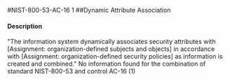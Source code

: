 #NIST-800-53-AC-16 1
##Dynamic Attribute Association
#### Description
"The information system dynamically associates security attributes with [Assignment: organization-defined subjects and objects] in accordance with [Assignment: organization-defined security policies] as information is created and combined."
No information found for the combination of standard NIST-800-53 and control AC-16 (1)
